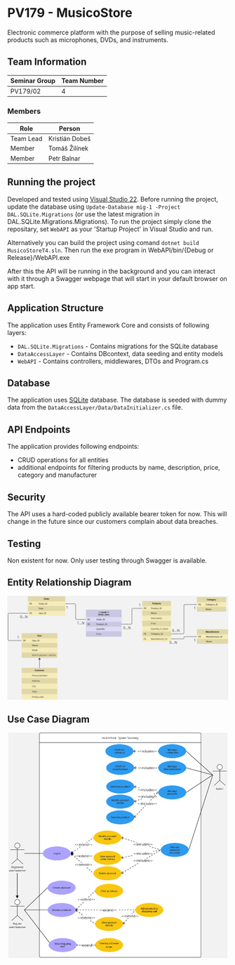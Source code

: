 # PV179 - MusicoStore
Electronic commerce platform with the purpose of selling music-related products such as microphones, DVDs, and instruments.

## Team Information

| Seminar Group | Team Number  |
|---------------|--------------|
| PV179/02      | 4            |

### Members

| Role           | Person           |
|----------------|------------------|
|Team Lead       | Kristián Dobeš   |
|Member          | Tomáš Žilínek    |
|Member          | Petr Balnar      |

## Running the project
Developed and tested using [Visual Studio 22](https://visualstudio.microsoft.com/). Before running the project, update the database using `Update-Database mig-1 -Project DAL.SQLite.Migrations` (or use the latest migration in DAL.SQLite.Migrations.Migrations). To run the project simply clone the repositary, set `WebAPI` as your 'Startup Project' in Visual Studio and run.

Alternatively you can build the project using comand `dotnet build MusicoStoreT4.sln`. Then run the exe program in WebAPI/bin/{Debug or Release}/WebAPI.exe

After this the API will be running in the background and you can interact with it through a Swagger webpage that will start in your default browser on app start.

## Application Structure

The application uses Entity Framework Core and consists of following layers:

- `DAL.SQLite.Migrations` - Contains migrations for the SQLite database
- `DataAccessLayer` - Contains DBcontext, data seeding and entity models
- `WebAPI` - Contains controllers, middlewares, DTOs and Program.cs

## Database
The application uses [SQLite](https://www.sqlite.org/) database. The database is seeded with dummy data from the `DataAccessLayer/Data/DataInitializer.cs` file.

## API Endpoints

The application provides following endpoints:
- CRUD operations for all entities
- additional endpoints for filtering products by name, description, price, category and manufacturer

## Security
The API uses a hard-coded publicly available bearer token for now. This will change in the future since our customers complain about data breaches.

## Testing
Non existent for now. Only user testing through Swagger is available.

## Entity Relationship Diagram
<p align="center">
    <img src="doc/ERD.jpg" alt="ERD" width="800"/>
</p>

## Use Case Diagram

<p align="center">
    <img src="doc/UseCaseDiagram.jpg" alt="UseCaseDiagram" width="500"/>
</p>
